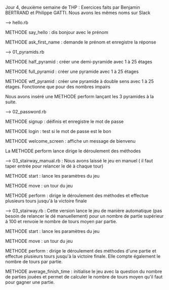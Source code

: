 Jour 4, deuxième semaine de THP :
Exercices faits par Benjamin BERTRAND et Philippe GATTI.
Nous avons les mêmes noms sur Slack


--> hello.rb

METHODE say_hello : dis bonjour avec le prénom

METHODE ask_first_name : demande le prénom et enregistre la réponse

--> 01_pyramids.rb

METHODE half_pyramid : créer une demi-pyramide avec 1 à 25 étages

METHODE full_pyramid : créer une pyramide avec 1 à 25 étages

METHODE wtf_pyramid : créer une pyramide à double sens avec 1 à 25 étages.
Fonctionne que pour des nombres impairs

Nous avons inséré une METHODE perform lançant les 3 pyramides à la suite.

--> 02_password.rb

METHODE signup : déifinis et enregistre le mot de passe

METHODE login : test si le mot de passe est le bon

METHODE welcome_screen : affiche un message de bienvenu

La METHODE perform lance dirige le déroulement des méthodes

--> 03_stairway_manual.rb : 
Nous avons laissé le jeu en manuel ( il faut taper entrée pour relancer le dé à chaque tour)

METHODE start : lance les paramètres du jeu

METHODE move : un tour du jeu

METHODE perform : dirige le déroulement des méthodes et effectue plusieurs tours jusqu'à la victoire finale

--> 03_stairway.rb : 
Cette version lance le jeu de manière automatique (pas besoin de relancer le dé manuellement) pour un nombre de partie supérieur à 100 et renvoie le nombre de tours moyen par partie.

METHODE start : lance les paramètres du jeu

METHODE move : un tour du jeu

METHODE perform : dirige le déroulement des méthodes d'une partie et effectue plusieurs tours jusqu'à la victoire finale. Elle compte également le nombre de tours par partie.

METHODE average_finish_time : initialise le jeu avec la question du nombre de parties jouées et permet de calculer le nombre de tours moyen qu'il faut pour gagner une partie.